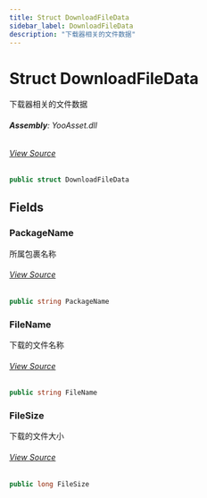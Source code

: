 ```yaml
---
title: Struct DownloadFileData
sidebar_label: DownloadFileData
description: "下载器相关的文件数据"
---
```

# Struct DownloadFileData
下载器相关的文件数据

###### **Assembly**: YooAsset.dll
###### [View Source](https://github.com/tuyoogame/YooAsset-Samples.git/blob/main/Assets/YooAsset/Runtime/DownloadSystem/DownloadDefine.cs#L80)
```csharp title="Declaration"
public struct DownloadFileData
```
## Fields
### PackageName
所属包裹名称
###### [View Source](https://github.com/tuyoogame/YooAsset-Samples.git/blob/main/Assets/YooAsset/Runtime/DownloadSystem/DownloadDefine.cs#L85)
```csharp title="Declaration"
public string PackageName
```
### FileName
下载的文件名称
###### [View Source](https://github.com/tuyoogame/YooAsset-Samples.git/blob/main/Assets/YooAsset/Runtime/DownloadSystem/DownloadDefine.cs#L90)
```csharp title="Declaration"
public string FileName
```
### FileSize
下载的文件大小
###### [View Source](https://github.com/tuyoogame/YooAsset-Samples.git/blob/main/Assets/YooAsset/Runtime/DownloadSystem/DownloadDefine.cs#L95)
```csharp title="Declaration"
public long FileSize
```
